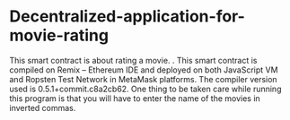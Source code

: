 # Decentralized-application-for-movie-rating
This smart contract is about rating a movie. . This smart contract is compiled on Remix – Ethereum IDE and deployed on both JavaScript VM and Ropsten Test Network in MetaMask platforms. The compiler version used is 0.5.1+commit.c8a2cb62. One thing to be taken care while running this program is that you will have to enter the name of the movies in inverted commas.
